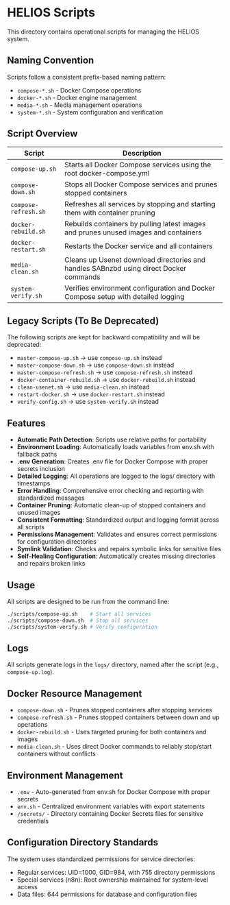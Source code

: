 # HELIOS Scripts

This directory contains operational scripts for managing the HELIOS system.

## Naming Convention

Scripts follow a consistent prefix-based naming pattern:

- `compose-*.sh` - Docker Compose operations
- `docker-*.sh` - Docker engine management
- `media-*.sh` - Media management operations
- `system-*.sh` - System configuration and verification

## Script Overview

| Script | Description |
|--------|-------------|
| `compose-up.sh` | Starts all Docker Compose services using the root docker-compose.yml |
| `compose-down.sh` | Stops all Docker Compose services and prunes stopped containers |
| `compose-refresh.sh` | Refreshes all services by stopping and starting them with container pruning |
| `docker-rebuild.sh` | Rebuilds containers by pulling latest images and prunes unused images and containers |
| `docker-restart.sh` | Restarts the Docker service and all containers |
| `media-clean.sh` | Cleans up Usenet download directories and handles SABnzbd using direct Docker commands |
| `system-verify.sh` | Verifies environment configuration and Docker Compose setup with detailed logging |

## Legacy Scripts (To Be Deprecated)

The following scripts are kept for backward compatibility and will be deprecated:

- `master-compose-up.sh` → use `compose-up.sh` instead
- `master-compose-down.sh` → use `compose-down.sh` instead
- `master-compose-refresh.sh` → use `compose-refresh.sh` instead
- `docker-container-rebuild.sh` → use `docker-rebuild.sh` instead
- `clean-usenet.sh` → use `media-clean.sh` instead
- `restart-docker.sh` → use `docker-restart.sh` instead
- `verify-config.sh` → use `system-verify.sh` instead

## Features

- **Automatic Path Detection**: Scripts use relative paths for portability
- **Environment Loading**: Automatically loads variables from env.sh with fallback paths
- **.env Generation**: Creates .env file for Docker Compose with proper secrets inclusion
- **Detailed Logging**: All operations are logged to the logs/ directory with timestamps
- **Error Handling**: Comprehensive error checking and reporting with standardized messages
- **Container Pruning**: Automatic clean-up of stopped containers and unused images
- **Consistent Formatting**: Standardized output and logging format across all scripts
- **Permissions Management**: Validates and ensures correct permissions for configuration directories
- **Symlink Validation**: Checks and repairs symbolic links for sensitive files
- **Self-Healing Configuration**: Automatically creates missing directories and repairs broken links

## Usage

All scripts are designed to be run from the command line:

```bash
./scripts/compose-up.sh    # Start all services
./scripts/compose-down.sh  # Stop all services
./scripts/system-verify.sh # Verify configuration
```

## Logs

All scripts generate logs in the `logs/` directory, named after the script (e.g., `compose-up.log`).

## Docker Resource Management

- `compose-down.sh` - Prunes stopped containers after stopping services
- `compose-refresh.sh` - Prunes stopped containers between down and up operations
- `docker-rebuild.sh` - Uses targeted pruning for both containers and images
- `media-clean.sh` - Uses direct Docker commands to reliably stop/start containers without conflicts

## Environment Management

- `.env` - Auto-generated from env.sh for Docker Compose with proper secrets
- `env.sh` - Centralized environment variables with export statements
- `/secrets/` - Directory containing Docker Secrets files for sensitive credentials

## Configuration Directory Standards

The system uses standardized permissions for service directories:
- Regular services: UID=1000, GID=984, with 755 directory permissions
- Special services (n8n): Root ownership maintained for system-level access
- Data files: 644 permissions for database and configuration files